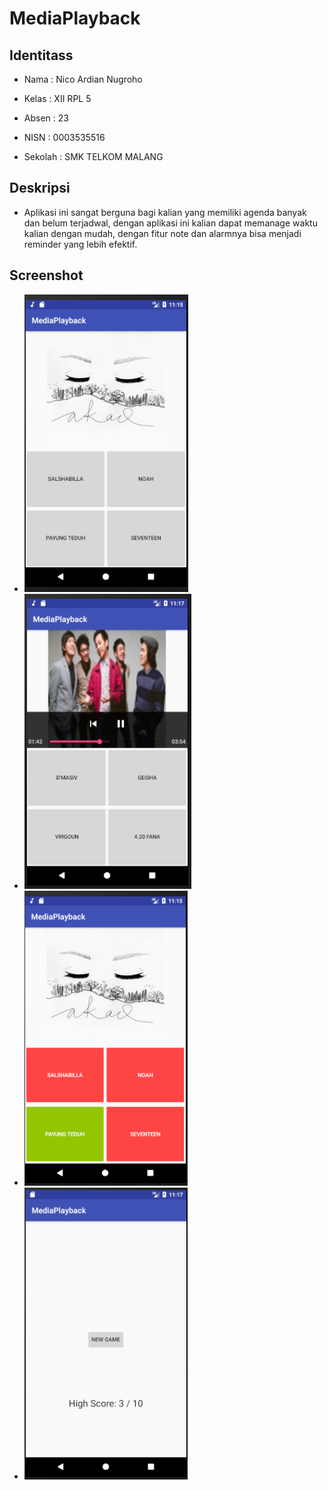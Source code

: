 # MediaPlayback

## Identitass
+ Nama          : Nico Ardian Nugroho
- Kelas         : XII RPL 5
+ Absen         : 23
- NISN          : 0003535516
+ Sekolah       : SMK TELKOM MALANG

## Deskripsi
+ Aplikasi ini sangat berguna bagi kalian yang memiliki agenda banyak dan belum terjadwal, dengan aplikasi ini kalian dapat memanage waktu kalian dengan mudah, dengan fitur note dan alarmnya bisa menjadi reminder yang lebih efektif. 

## Screenshot
+ ![alt text](https://github.com/NicoAN42/MediaPlayback/blob/master/z.png)
+ ![alt text](https://github.com/NicoAN42/MediaPlayback/blob/master/zz.png)
+ ![alt text](https://github.com/NicoAN42/MediaPlayback/blob/master/zzz.png)
+ ![alt text](https://github.com/NicoAN42/MediaPlayback/blob/master/zzzz.png)
